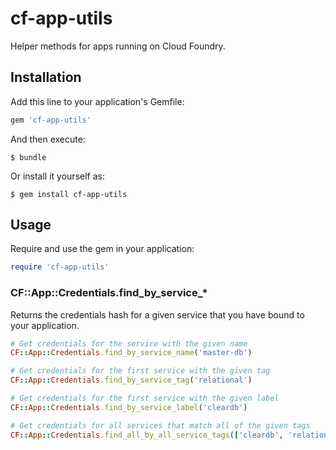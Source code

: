 # cf-app-utils

Helper methods for apps running on Cloud Foundry.

## Installation

Add this line to your application's Gemfile:

```ruby
gem 'cf-app-utils'
```

And then execute:

    $ bundle

Or install it yourself as:

    $ gem install cf-app-utils

## Usage

Require and use the gem in your application:

```ruby
require 'cf-app-utils'
```

### CF::App::Credentials.find\_by\_service\_*

Returns the credentials hash for a given service that you have bound to
your application.

```ruby
# Get credentials for the service with the given name
CF::App::Credentials.find_by_service_name('master-db')

# Get credentials for the first service with the given tag
CF::App::Credentials.find_by_service_tag('relational')

# Get credentials for the first service with the given label
CF::App::Credentials.find_by_service_label('cleardb')

# Get credentials for all services that match all of the given tags
CF::App::Credentials.find_all_by_all_service_tags(['cleardb', 'relational'])
```
